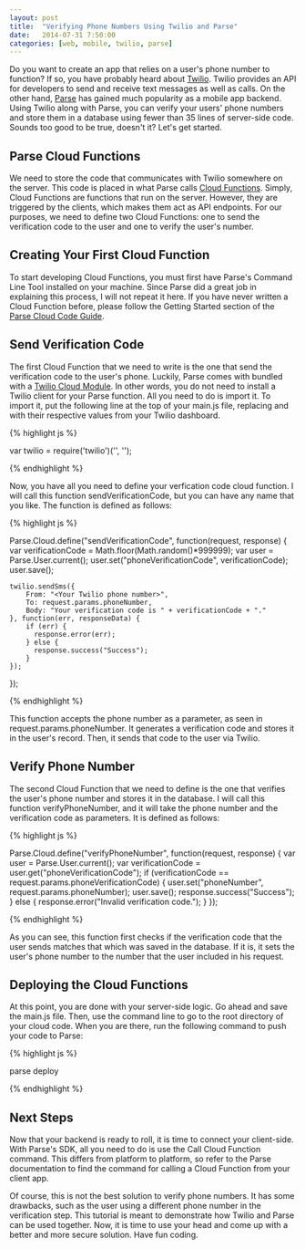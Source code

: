 ```yaml
---
layout: post
title:  "Verifying Phone Numbers Using Twilio and Parse"
date:   2014-07-31 7:50:00
categories: [web, mobile, twilio, parse]
---
```


Do you want to create an app that relies on a user's phone number to function? If so, you have probably heard about [Twilio][twilio]. Twilio provides an API for developers to send and receive text messages as well as calls. On the other hand, [Parse][parse] has gained much popularity as a mobile app backend. Using Twilio along with Parse, you can verify your users' phone numbers and store them in a database using fewer than 35 lines of server-side code. Sounds too good to be true, doesn't it? Let's get started.

Parse Cloud Functions
---------------------
We need to store the code that communicates with Twilio somewhere on the server. This code is placed in what Parse calls [Cloud Functions][cloud-functions]. Simply, Cloud Functions are functions that run on the server. However, they are triggered by the clients, which makes them act as API endpoints. For our purposes, we need to define two Cloud Functions: one to send the verification code to the user and one to verify the user's number.

Creating Your First Cloud Function
----------------------------------
To start developing Cloud Functions, you must first have Parse's Command Line Tool installed on your machine. Since Parse did a great job in explaining this process, I will not repeat it here. If you have never written a Cloud Function before, please follow the Getting Started section of the [Parse Cloud Code Guide][cloud-code-guide].

Send Verification Code
----------------------
The first Cloud Function that we need to write is the one that send the verification code to the user's phone. Luckily, Parse comes with bundled with a [Twilio Cloud Module][twilio-cloud-module]. In other words, you do not need to install a Twilio client for your Parse function. All you need to do is import it. To import it, put the following line at the top of your main.js file, replacing <Your Twilio Account Sid> and <Your Twilio Auth Token> with their respective values from your Twilio dashboard.

{% highlight js %}

var twilio = require('twilio')('<Your Twilio Account Sid>', '<Your Twilio Auth Token>');

{% endhighlight %}

Now, you have all you need to define your verfication code cloud function. I will call this function sendVerificationCode, but you can have any name that you like. The function is defined as follows:

{% highlight js %}

Parse.Cloud.define("sendVerificationCode", function(request, response) {
	var verificationCode = Math.floor(Math.random()*999999);
	var user = Parse.User.current();
	user.set("phoneVerificationCode", verificationCode);
	user.save();
	
    twilio.sendSms({
	    From: "<Your Twilio phone number>",
	    To: request.params.phoneNumber,
	    Body: "Your verification code is " + verificationCode + "."
    }, function(err, responseData) { 
	    if (err) {
	      response.error(err);
	    } else { 
	      response.success("Success");
	    }
  	});
});

{% endhighlight %}

This function accepts the phone number as a parameter, as seen in request.params.phoneNumber. It generates a verification code and stores it in the user's record. Then, it sends that code to the user via Twilio.

Verify Phone Number
-------------------
The second Cloud Function that we need to define is the one that verifies the user's phone number and stores it in the database. I will call this function verifyPhoneNumber, and it will take the phone number and the verification code as parameters. It is defined as follows:

{% highlight js %}

Parse.Cloud.define("verifyPhoneNumber", function(request, response) {
	var user = Parse.User.current();
	var verificationCode = user.get("phoneVerificationCode");
	if (verificationCode == request.params.phoneVerificationCode) {
		user.set("phoneNumber", request.params.phoneNumber);
		user.save();
		response.success("Success");
	} else {
		response.error("Invalid verification code.");
	}
});

{% endhighlight %}

As you can see, this function first checks if the verification code that the user sends matches that which was saved in the database. If it is, it sets the user's phone number to the number that the user included in his request.

Deploying the Cloud Functions
-----------------------------
At this point, you are done with your server-side logic. Go ahead and save the main.js file. Then, use the command line to go to the root directory of your cloud code. When you are there, run the following command to push your code to Parse:

{% highlight js %}

parse deploy

{% endhighlight %}

Next Steps
----------
Now that your backend is ready to roll, it is time to connect your client-side. With Parse's SDK, all you need to do is use the Call Cloud Function command. This differs from platform to platform, so refer to the Parse documentation to find the command for calling a Cloud Function from your client app.

Of course, this is not the best solution to verify phone numbers. It has some drawbacks, such as the user using a different phone number in the verification step. This tutorial is meant to demonstrate how Twilio and Parse can be used together. Now, it is time to use your head and come up with a better and more secure solution. Have fun coding.

[twilio]: https://www.twilio.com/
[parse]: https://parse.com/
[cloud-functions]: https://www.parse.com/docs/cloud_code_guide
[cloud-code-guide]: https://parse.com/docs/cloud_code_guide
[twilio-cloud-module]: https://www.parse.com/docs/cloud_modules_guide#twilio